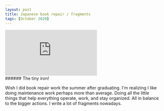 ```yaml
---
layout: post
title: Japanese book repair / fragments
tags: [October 2020]
---
```


<div class="responsive_iframe">
  <iframe src="https://www.youtube.com/embed/9QkpdQSuQ_E" frameborder="0" allow="accelerometer; autoplay; clipboard-write; encrypted-media; gyroscope; picture-in-picture" allowfullscreen></iframe>
</div>
###### The tiny iron!

Wish I did book repair work the summer after graduating. I'm realizing I like doing maintenance work perhaps more than average. Doing all the little things that help everything operate, work, and stay organized. All in balance to the bigger actions. I write a lot of fragments nowadays.
